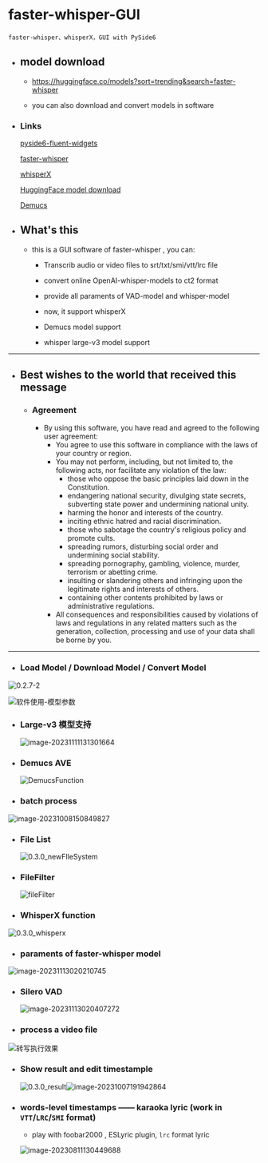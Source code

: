# faster-whisper-GUI

    faster-whisper、whisperX，GUI with PySide6

- ## model download

  - https://huggingface.co/models?sort=trending&search=faster-whisper

  - you can also download and convert models in software

      

- ### Links

    [pyside6-fluent-widgets](https://github.com/zhiyiYo/PyQt-Fluent-Widgets)

    [faster-whisper](https://github.com/guillaumekln/faster-whisper)

    [whisperX](https://github.com/m-bain/whisperX)

    [HuggingFace model download](https://huggingface.co/models)

    [Demucs](https://github.com/facebookresearch/demucs)

    

- ## What's this

  - this is a GUI software of faster-whisper , you can:
    - Transcrib audio or video files to srt/txt/smi/vtt/lrc file

    - convert online OpenAI-whisper-models to ct2 format

    - provide all paraments of VAD-model and whisper-model

    - now, it support whisperX

    - Demucs model support

    - whisper large-v3 model support

        

------



- ## Best wishes to the world that received this message ##

    - ### Agreement

        - By using this software, you have read and agreed to the following user agreement:
            - You agree to use this software in compliance with the laws of your country or region.
            - You may not perform, including, but not limited to, the following acts, nor facilitate any violation of the law:
                -   those who oppose the basic principles laid down in the Constitution.
                -   endangering national security, divulging state secrets, subverting state power and undermining national unity.
                -   harming the honor and interests of the country.
                -   inciting ethnic hatred and racial discrimination.
                -   those who sabotage the country's religious policy and promote cults.
                -   spreading rumors, disturbing social order and undermining social stability.
                -   spreading pornography, gambling, violence, murder, terrorism or abetting crime.
                -   insulting or slandering others and infringing upon the legitimate rights and interests of others.
                -   containing other contents prohibited by laws or administrative regulations.
            - All consequences and responsibilities caused by violations of laws and regulations in any related matters such as the generation, collection, processing and use of your data shall be borne by you.


---

- ### Load Model / Download Model / Convert Model

![0.2.7-2](./README.assets/0.2.7-2.png)

![软件使用-模型参数](./README.assets/软件使用-模型参数.png)

- ### Large-v3 模型支持

  ![image-20231111131301664](./README.assets/image-20231111131301664.png)

- ### Demucs AVE

  ![DemucsFunction](./README.assets/DemucsFunction.png)
  
- ### batch process

![image-20231008150849827](./README.assets/image-20231008150849827.png)

- ### File List

  ![0.3.0_newFIleSystem](./README.assets/0.3.0_newFIleSystem.png)
- ### FileFilter

  ![fileFilter](./README.assets/fileFilter.png)
- ### WhisperX function

![0.3.0_whisperx](./README.assets/0.3.0_whisperx.png)

- ### paraments of faster-whisper model

![image-20231113020210745](./README.assets/image-20231113020210745.png)

- ### Silero VAD

    ![image-20231113020407272](./README.assets/image-20231113020407272.png)

- ### process a video file

![转写执行效果](./README.assets/转写执行效果.png)

- ### Show result and edit timestample

  ![0.3.0_result](./README.assets/0.3.0_result.png)![image-20231007191942864](./README.assets/image-20231007191942864.png)
- ### words-level timestamps —— karaoka lyric (work in `VTT`/`LRC`/`SMI` format)


  - play with foobar2000 , ESLyric plugin, `lrc` format lyric

  ![image-20230811130449688](./README.assets/image-20230811130449688.png)
